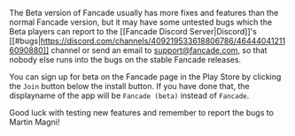 The Beta version of Fancade usually has more fixes and features than the normal Fancade version, but it may have some untested bugs which the Beta players can report to the [[Fancade Discord Server|Discord]]'s [[#bugs|https://discord.com/channels/409219533618806786/464440412116090880]] channel or send an email to [support@fancade.com](mailto:support@fancade.com), so that nobody else runs into the bugs on the stable Fancade releases.

You can sign up for beta on the Fancade page in the Play Store by clicking the `Join` button below the install button. If you have done that, the displayname of the app will be `Fancade (beta)` instead of `Fancade`.

Good luck with testing new features and remember to report the bugs to Martin Magni!